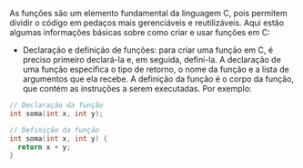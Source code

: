 As funções são um elemento fundamental da linguagem C, pois permitem dividir o código em pedaços mais gerenciáveis e reutilizáveis. Aqui estão algumas informações básicas sobre como criar e usar funções em C:

* Declaração e definição de funções: para criar uma função em C, é preciso primeiro declará-la e, em seguida, defini-la. A declaração de uma função especifica o tipo de retorno, o nome da função e a lista de argumentos que ela recebe. A definição da função é o corpo da função, que contém as instruções a serem executadas. Por exemplo:
```C
// Declaração da função
int soma(int x, int y);

// Definição da função
int soma(int x, int y) {
  return x + y;
}
```
